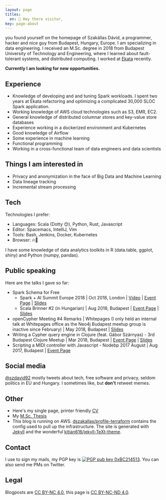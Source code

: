 ```yaml
---
layout: page
titles:
  en: 👋 Hey there visitor,
key: page-about
---
```


you found yourself on the homepage of Szakállas Dávid,
a programmer, hacker and nice guy from Budapest, Hungary, Europe. I am
specializing in data engineering. I received an M.Sc. degree in 2018 from Budapest 
University of Technology and Engineering, where I learned about fault-tolerant systems,
and distributed computing. I worked at [Ekata](https://ekata.com/) recently.

**Currently I am looking for new opportunities.**

## Experience

- Knowledge of developing and and tuning Spark workloads. I spent two years
at Ekata refactoring and optimizing a complicated 30,000 SLOC Spark application.
- Working knowledge of AWS cloud technologies such as S3, EMR, EC2.
- General knowledge of distributed columnar stores and key-value store databases 
- Experience working in a dockerized environment and Kubernetes
- Good knowledge of Airflow
- Some experience in machine learning
- Functional programming
- Working in a cross-functional team of data engineers and data scientists

## Things I am interested in

- Privacy and anonymization in the face of Big Data and Machine Learning
- Data lineage tracking
- Incremental stream processing

## Tech
Technologies I prefer:
- Languages: Scala (Dotty 😊), Python, Rust, Javascript
- Editor: Spacemacs, IntelliJ, Vim
- Tools: Bash, Jenkins, Docker, Kubernetes
- Browser: 🔥🦊

I have some knowledge of data analytics toolkits in R (data.table, ggplot, shiny) and Python (numpy, pandas).

## Public speaking
Here are the talks I gave so far:
- Spark Schema for Free
  - Spark + AI Summit Europe 2018 \| Oct 2018, London \| [Video](https://www.youtube.com/watch?v=Km9j2okQFm8) \| [Event Page](https://databricks.com/session/spark-schema-for-free) \| [Slides](/assets/speaking/spark-schema-for-free-spark-summit.pdf)
  - Scala Brinner #2 (in Hungarian) \| Aug 2018, Budapest \| [Event Page](https://www.meetup.com/Scala-Pair-Programming-Breakfast-Budapest/events/253449564/) \| [Slides](/assets/speaking/spark-schema-for-free-meetup.pdf)
- openCypher Meeting #4 Remarks \| Whitepages (I only held an internal talk at Whitepages office as the Neo4j Budapest meetup group is inactive since February) \| May 2018, Budapest \| [Slides](/assets/speaking/ocim4.pdf)
- Writing a Cypher query engine in Clojure (feat. Gábor Szárnyas) - 3rd Budapest Clojure Meetup \| Mar 2018, Budapest \| [Event Page](https://www.meetup.com/Budapest-Clojure-User-Group/events/248220424/) \| [Slides](/assets/speaking/sre.pdf)
- Scripting a MIDI controller with Javascript - Nodebp 2017 August \| Aug 2017, Budapest \| [Event Page](https://www.meetup.com/nodebp/events/242250790/)

## Social media
[@szdavid92](https://twitter.com/szdavid92) mostly tweets about tech,
free software and privacy, seldom politics in EU and Hungary. I sometimes like, but **don't** retweet memes.

## Other
- Here's my single page, printer friendly [CV](https://dszakallas.github.io/cv/david_szakallas.pdf)
- My [M.Sc. Thesis](https://dszakallas.github.io/thesis-msc-17/thesis.pdf)
- This blog is running on AWS. [dszakallas/profile-terraform](https://github.com/dszakallas/profile-terraform) contains the config used to pull up the infrastructure. The site is generated with [Jekyll](https://github.com/jekyll/jekyll) and the wonderful [kitian616/jekyll-TeXt-theme](https://github.com/kitian616/jekyll-TeXt-theme).

## Contact
I use to sign my mails, my PGP key is [![PGP pub key 0xBC214513](https://peegeepee.com/badge/orange/BC214513.svg)](https://d.peegeepee.com/CF168467F2F9AD251A50006722D1F308BC214513.asc). You can also send me PMs on Twitter.

## Legal
Blogposts are [CC BY-NC 4.0](https://creativecommons.org/licenses/by-nc/4.0/), this page is [CC BY-NC-ND 4.0](https://creativecommons.org/licenses/by-nc-nd/4.0/).
